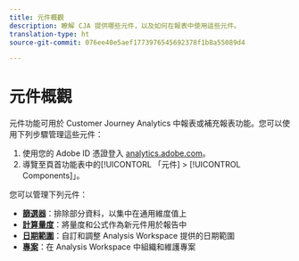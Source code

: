```yaml
---
title: 元件概觀
description: 瞭解 CJA 提供哪些元件，以及如何在報表中使用這些元件。
translation-type: ht
source-git-commit: 076ee40e5aef1773976545692378f1b8a55089d4

---
```



# 元件概觀

元件功能可用於 Customer Journey Analytics 中報表或補充報表功能。您可以使用下列步驟管理這些元件：

1. 使用您的 Adobe ID 憑證登入 [analytics.adobe.com](https://analytics.adobe.com)。
2. 導覽至頁首功能表中的[!UICONTORL 「元件] > [!UICONTROL Components]」。

您可以管理下列元件：

* [**篩選器&#x200B;**](filters/filters-overview.md)：排除部分資料，以集中在通用維度值上
* [**計算量度&#x200B;**](calc-metrics/calc-metr-overview.md)：將量度和公式作為新元件用於報告中
* [**日期範圍&#x200B;**](date-ranges/overview.md)：自訂和調整 Analysis Workspace 提供的日期範圍
* [**專案&#x200B;**](projects/overview.md)：在 Analysis Workspace 中組織和維護專案
